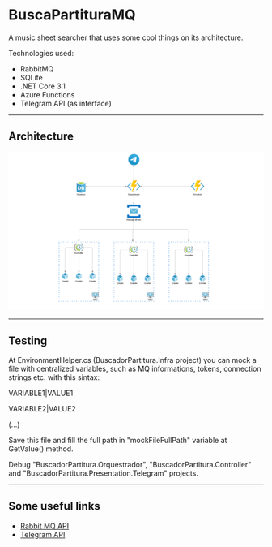 # BuscaPartituraMQ
A music sheet searcher that uses some cool things on its architecture.

Technologies used:

* RabbitMQ
* SQLite
* .NET Core 3.1
* Azure Functions
* Telegram API (as interface)
---

## Architecture

![Architecture diagram](/Images/Diagram.png)

---
## Testing

At EnvironmentHelper.cs (BuscadorPartitura.Infra project) you can mock a file with centralized variables, such as MQ informations, tokens, connection strings etc. with this sintax:

VARIABLE1|VALUE1

VARIABLE2|VALUE2

(...)

Save this file and fill the full path in "mockFileFullPath" variable at GetValue() method.

Debug "BuscadorPartitura.Orquestrador", "BuscadorPartitura.Controller" and "BuscadorPartitura.Presentation.Telegram" projects.

---
## Some useful links
* [Rabbit MQ API](https://www.rabbitmq.com/dotnet-api-guide.html)
* [Telegram API](https://github.com/TelegramBots/Telegram.Bot)
